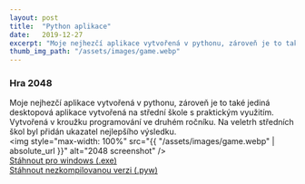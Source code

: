 ```yaml
---
layout: post
title:  "Python aplikace"
date:   2019-12-27
excerpt: "Moje nejhezčí aplikace vytvořená v pythonu, zároveň je to také jediná desktopová aplikace vytvořená na střední škole s praktickým využitím."
thumb_img_path: "/assets/images/game.webp"
---
```


### Hra 2048
Moje nejhezčí aplikace vytvořená v pythonu, zároveň je to také jediná desktopová aplikace vytvořená na střední škole s praktickým využitím. Vytvořená v kroužku programování ve druhém ročníku. Na veletrh středních škol byl přidán ukazatel nejlepšího výsledku.  
<img style="max-width: 100%" src="{{ "/assets/images/game.webp" | absolute_url }}" alt="2048 screenshot" />  
[Stáhnout pro windows (.exe)](/assets/files/Hra2048.zip)  
[Stáhnout nezkompilovanou verzi (.pyw)](/assets/files/Hra2048.pyw)
